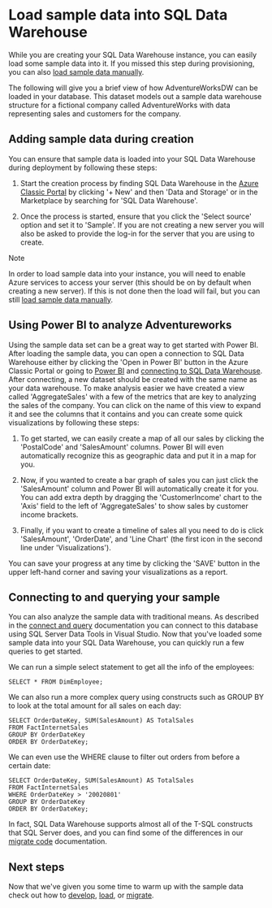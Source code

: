 <properties
   pageTitle="Load sample data into SQL Data Warehouse | Microsoft Azure"
   description="Learn how to load ample data into SQL Data Warehouse"
   services="sql-data-warehouse"
   documentationCenter="NA"
   authors="lodipalm"
   manager="barbkess"
   editor=""/>

<tags
   ms.service="sql-data-warehouse"
   ms.devlang="NA"
   ms.topic="article"
   ms.tgt_pltfrm="NA"
   ms.workload="data-services"
   ms.date="01/07/2016"
   ms.author="lodipalm;barbkess;sonyama"/>

# Load sample data into SQL Data Warehouse
While you are creating your SQL Data Warehouse instance, you can easily load some sample data into it. If you missed this step during provisioning, you can also [load sample data manually](./sql-data-warehouse-get-started-manually-load-samples.md). 

The following will give you a brief view of how AdventureWorksDW can be loaded in your database. This dataset models out a sample data warehouse structure for a fictional company called AdventureWorks with data representing sales and customers for the company. 

## Adding sample data during creation
You can ensure that sample data is loaded into your SQL Data Warehouse during deployment by following these steps:   

1. Start the creation process by finding SQL Data Warehouse in the [Azure Classic Portal](https://portal.azure.com/) by clicking '+ New' and then 'Data and Storage' or in the Marketplace by searching for 'SQL Data Warehouse'. 

2. Once the process is started, ensure that you click the 'Select source' option and set it to 'Sample'. If you are not creating a new server you will also be asked to provide the log-in for the server that you are using to create.  


> [!NOTE]
> In order to load sample data into your instance, you will need to enable Azure services to access your server (this should be on by default when creating a new server).  If this is not done then the load will fail, but you can still [load sample data manually](./sql-data-warehouse-get-started-manually-load-samples.md).
> 
> 
## Using Power BI to analyze Adventureworks
Using the sample data set can be a great way to get started with Power BI. After loading the sample data, you can open a connection to SQL Data Warehouse either by clicking the 'Open in Power BI' button in the Azure Classic Portal or going to [Power BI](http://www.powerbi.com/)  and [connecting to SQL Data Warehouse](./sql-data-warehouse-integrate-power-bi.md). After connecting, a new dataset should be created with the same name as your data warehouse.  To make analysis easier we have created a view called 'AggregateSales' with a few of the metrics that are key to analyzing the sales of the company. You can click on the name of this view to expand it and see the columns that it contains and you can create some quick visualizations by following these steps:

1. To get started, we can easily create a map of all our sales by clicking the 'PostalCode' and 'SalesAmount' columns. Power BI will even automatically recognize this as geographic data and put it in a map for you. 

2. Now, if you wanted to create a bar graph of sales you can just click the 'SalesAmount' column and Power BI will automatically create it for you. You can add extra depth by dragging the 'CustomerIncome' chart to the 'Axis' field to the left of 'AggregateSales' to show sales by customer income brackets.

3. Finally, if you want to create a timeline of sales all you need to do is click 'SalesAmount', 'OrderDate', and 'Line Chart' (the first icon in the second line under 'Visualizations').


You can save your progress at any time by clicking the 'SAVE' button in the upper left-hand corner and saving your visualizations as a report. 

## Connecting to and querying your sample
You can also analyze the sample data with traditional means. As described in the [connect and query](./sql-data-warehouse-get-started-connect.md) documentation you can connect to this database using SQL Server Data Tools in Visual Studio. Now that you've loaded some sample data into your SQL Data Warehouse, you can quickly run a few queries to get started. 

We can run a simple select statement to get all the info of the employees:

    SELECT * FROM DimEmployee;

We can also run a more complex query using constructs such as GROUP BY to look at the total amount for all sales on each day:

    SELECT OrderDateKey, SUM(SalesAmount) AS TotalSales
    FROM FactInternetSales
    GROUP BY OrderDateKey
    ORDER BY OrderDateKey;

We can even use the WHERE clause to filter out orders from before a certain date:

    SELECT OrderDateKey, SUM(SalesAmount) AS TotalSales
    FROM FactInternetSales
    WHERE OrderDateKey > '20020801'
    GROUP BY OrderDateKey
    ORDER BY OrderDateKey;

In fact, SQL Data Warehouse supports almost all of the T-SQL constructs that SQL Server does, and you can find some of the differences in our [migrate code](./sql-data-warehouse-migrate-code.md) documentation.  

## Next steps
Now that we've given you some time to warm up with the sample data check out how to [develop](./sql-data-warehouse-overview-develop.md), [load](./sql-data-warehouse-overview-load.md), or [migrate](./sql-data-warehouse-overview-migrate.md).

<!--Image references-->

<!--Article references-->

[migrate]: ./sql-data-warehouse-overview-migrate.md
[develop]: ./sql-data-warehouse-overview-develop.md
[load]: ./sql-data-warehouse-overview-load.md
[connect and query]: ./sql-data-warehouse-get-started-connect.md
[migrate code]: ./sql-data-warehouse-migrate-code.md
[load sample data manually]: ./sql-data-warehouse-get-started-manually-load-samples.md
[Azure Classic Portal]: https://portal.azure.com/
[Power BI]: http://www.powerbi.com/
[connecting to SQL Data Warehouse]: ./sql-data-warehouse-integrate-power-bi.md

<!--MSDN references-->

[Microsoft Command Line Utilities for SQL Server]: http://www.microsoft.com/download/details.aspx?id=36433/

<!--Other Web references-->

[Sample Data Scripts]: https://migrhoststorage.blob.core.windows.net/sqldwsample/AdventureWorksPDW2012.zip/ 
